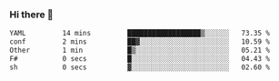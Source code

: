 ### Hi there 👋

<!--
**gustavkrist/gustavkrist** is a ✨ _special_ ✨ repository because its `README.md` (this file) appears on your GitHub profile.

Here are some ideas to get you started:

- 🔭 I’m currently working on ...
- 🌱 I’m currently learning ...
- 👯 I’m looking to collaborate on ...
- 🤔 I’m looking for help with ...
- 💬 Ask me about ...
- 📫 How to reach me: ...
- 😄 Pronouns: ...
- ⚡ Fun fact: ...
-->

<!--START_SECTION:waka-->

```txt
YAML         14 mins         ██████████████████▒░░░░░░   73.35 %
conf         2 mins          ██▓░░░░░░░░░░░░░░░░░░░░░░   10.59 %
Other        1 min           █▒░░░░░░░░░░░░░░░░░░░░░░░   05.21 %
F#           0 secs          █░░░░░░░░░░░░░░░░░░░░░░░░   04.43 %
sh           0 secs          ▓░░░░░░░░░░░░░░░░░░░░░░░░   02.60 %
```

<!--END_SECTION:waka-->

